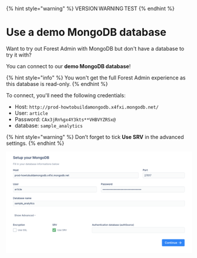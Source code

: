 {% hint style="warning" %}
VERSION WARNING TEST
{% endhint %}

# Use a demo MongoDB database

Want to try out Forest Admin with MongoDB but don't have a database to try it with?&#x20;

You can connect to our **demo MongoDB database**!

{% hint style="info" %}
You won't get the full Forest Admin experience as this database is read-only.
{% endhint %}

To connect, you'll need the following credentials:

* Host: `http://prod-howtobuildamongodb.x4fxi.mongodb.net/`
* User: `article`
* Password: `CAx3jRn%gx4Y3kts**VHBVYZRSx@`
* database: `sample_analytics`

{% hint style="warning" %}
Don’t forget to tick **Use SRV** in the advanced settings.
{% endhint %}

![](<../../.gitbook/assets/image (529).png>)
